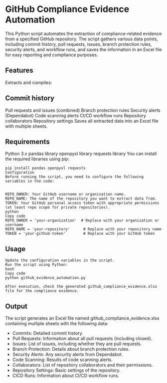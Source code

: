 # GitHub Compliance Evidence Automation
This Python script automates the extraction of compliance-related evidence from a specified GitHub repository. The script gathers various data points, including commit history, pull requests, issues, branch protection rules, security alerts, and workflow runs, and saves the information in an Excel file for easy reporting and compliance purposes.

## Features
Extracts and compiles:

## Commit history
Pull requests and issues (combined)
Branch protection rules
Security alerts (Dependabot)
Code scanning alerts
CI/CD workflow runs
Repository collaborators
Repository settings
Saves all extracted data into an Excel file with multiple sheets.

## Requirements
Python 3.x
pandas library
openpyxl library
requests library
You can install the required libraries using pip:


```Copy code
pip install pandas openpyxl requests
Configuration
Before running the script, you need to configure the following variables in the code:


REPO_OWNER: Your GitHub username or organization name.
REPO_NAME: The name of the repository you want to extract data from.
TOKEN: Your GitHub personal access token with appropriate permissions (at least repo scope for private repositories).
python
Copy code
REPO_OWNER = 'your-organization'  # Replace with your organization or username
REPO_NAME = 'your-repository'      # Replace with your repository name
TOKEN = 'your-github-token'        # Replace with your GitHub token
```

## Usage
```Clone or download this repository.
Update the configuration variables in the script.
Run the script using Python:
bash
Copy code
python github_evidence_automation.py

After execution, check the generated github_compliance_evidence.xlsx file for the compliance evidence.
```
## Output
The script generates an Excel file named github_compliance_evidence.xlsx containing multiple sheets with the following data:

- Commits: Detailed commit history.
- Pull Requests: Information about all pull requests (including closed).
- Issues: List of issues, including whether they are pull requests.
- Branch Protection: Details about branch protection rules.
- Security Alerts: Any security alerts from Dependabot.
- Code Scanning: Results of code scanning alerts.
- Collaborators: List of repository collaborators and their permissions.
- Repository Settings: Basic settings of the repository.
- CICD Runs: Information about CI/CD workflow runs.
